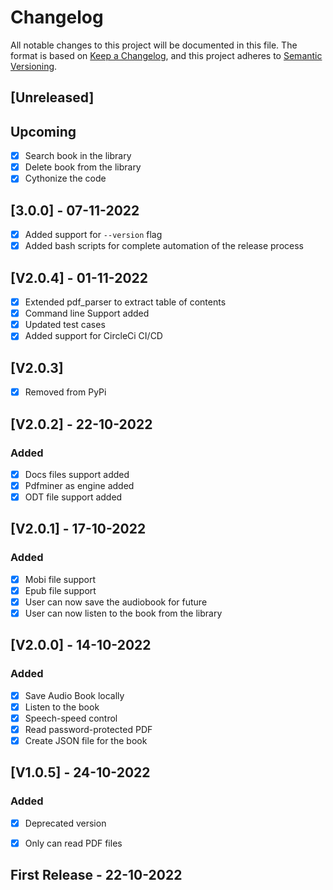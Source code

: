 # Changelog

All notable changes to this project will be documented in this file. The format is based on [Keep a Changelog](https://keepachangelog.com/en/1.0.0/), and this project adheres to [Semantic Versioning](https://semver.org/spec/v2.0.0.html).

## [Unreleased]

## Upcoming

- [x] Search book in the library
- [x] Delete book from the library
- [x] Cythonize the code  

## [3.0.0] - 07-11-2022

- [x] Added support for `--version` flag
- [x] Added bash scripts for complete automation of the release process   

## [V2.0.4] -  01-11-2022

- [x] Extended pdf_parser to extract table of contents
- [x] Command line Support added 
- [x] Updated test cases 
- [x] Added support for CircleCi CI/CD

## [V2.0.3] 

- [x] Removed from PyPi 

## [V2.0.2] - 22-10-2022    

### Added

- [x] Docs files support added
- [x] Pdfminer as engine added 
- [x] ODT file support added

## [V2.0.1] - 17-10-2022

### Added

- [x] Mobi file support
- [x] Epub file support
- [x] User can now save the audiobook for future
- [x] User can now listen to the book from the library

## [V2.0.0] - 14-10-2022

### Added

- [x] Save Audio Book locally
- [x] Listen to the book
- [x] Speech-speed control
- [x] Read password-protected PDF
- [x] Create JSON file for the book  

## [V1.0.5] -  24-10-2022

### Added

- [x] Deprecated version
- [x] Only can read PDF files  


## First Release - 22-10-2022   